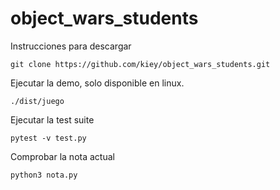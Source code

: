 # object_wars_students

Instrucciones para descargar

```
git clone https://github.com/kiey/object_wars_students.git
```

Ejecutar la demo, solo disponible en linux.

```
./dist/juego
```

Ejecutar la test suite

```
pytest -v test.py
```

Comprobar la nota actual

```
python3 nota.py
```

